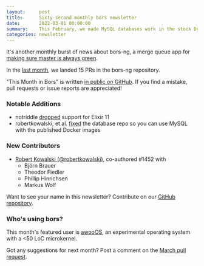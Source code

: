 ```yaml
---
layout:     post
title:      Sixty-second monthly bors newsletter
date:       2022-03-01 00:00:00
summary:    This February, we made MySQL databases work in the stock Docker container
categories: newsletter
---
```


It's another monthly burst of news about bors-ng, a merge queue app for [making sure master is always green](https://github.com/intellij-rust/intellij-rust/blob/16c13f8664f36566514a993c57976020184ebbe0/MAINTAINING.md#accepting-pull-requests).

In the [last month](https://github.com/bors-ng/bors-ng/pulls?q=is%3Apr+is%3Amerged+closed%3A2022-02-01..2022-02-28),
we landed 15 PRs in the bors-ng repository.

"This Month in Bors" is written [in public on GitHub][GitHub for TMiB].
If you find a mistake, pull requests or issue reports are appreciated!

[GitHub for TMiB]: https://github.com/bors-ng/bors-ng.github.io


### Notable Additions

* notriddle [dropped](https://github.com/bors-ng/bors-ng/pull/1464) support for Elixir 11
* robertkowalski, et al. [fixed](https://github.com/bors-ng/bors-ng/pull/1452) the database repo so you can use MySQL with the published Docker images


### New Contributors

* [Robert Kowalski (@robertkowalski)](https://github.com/robertkowalski), co-authored #1452 with
  * Björn Brauer
  * Theodor Fiedler
  * Phillip Hinrichsen
  * Markus Wolf

Want to see your name in this newsletter? Contribute on our [GitHub repository](https://github.com/bors-ng/bors-ng).


### Who's using bors?

This month's featured user is [awooOS](https://github.com/awooos/awooos), an experimental operating system with a &lt;50 LoC microkernel.

Got any suggestions for next month?
Post a comment on the [March pull request](https://github.com/bors-ng/bors-ng.github.io/pull/164).
